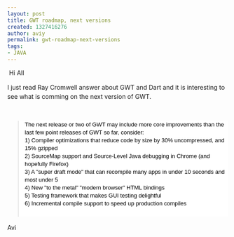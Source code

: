```yaml
---
layout: post
title: GWT roadmap, next versions
created: 1327416276
author: aviy
permalink: gwt-roadmap-next-versions
tags:
- JAVA
---
```

<p>&nbsp;Hi All&nbsp;</p>
<p style="line-height: 21px; "><a id="fck_paste_padding">I just read Ray Cromwell answer about GWT and Dart and it is interesting to see what is comming on the next version of GWT.</a></p>
<div>&nbsp;</div>
<blockquote style="background-color: rgb(255, 255, 255); ">
<p style="line-height: 21px; "><font color="#000000" face="arial, sans-serif" size="2"><span style="line-height: 18px; ">The next release or two of GWT may include more core improvements than the last few point releases of GWT so far, consider:</span></font><br />
<font color="#000000" face="arial, sans-serif" size="2"><span style="line-height: 18px; ">1) Compiler optimizations that reduce code by size by 30% uncompressed, and 15% gzipped</span></font><br />
<font color="#000000" face="arial, sans-serif" size="2"><span style="line-height: 18px; ">2) SourceMap support and Source-Level Java debugging in Chrome (and hopefully Firefox)</span></font><br />
<font color="#000000" face="arial, sans-serif" size="2"><span style="line-height: 18px; ">3) A &quot;super draft mode&quot; that can recompile many apps in under 10 seconds and most under 5</span></font><br />
<font color="#000000" face="arial, sans-serif" size="2"><span style="line-height: 18px; ">4) New &quot;to the metal&quot; &quot;modern browser&quot; HTML bindings</span></font><br />
<font color="#000000" face="arial, sans-serif" size="2"><span style="line-height: 18px; ">5) Testing framework that makes GUI testing delightful</span></font><br />
<font color="#000000" face="arial, sans-serif" size="2"><span style="line-height: 18px; ">6) Incremental compile support to speed up production compiles</span></font><br />
&nbsp;</p>
</blockquote>
<p style="line-height: 21px; ">Avi</p>
